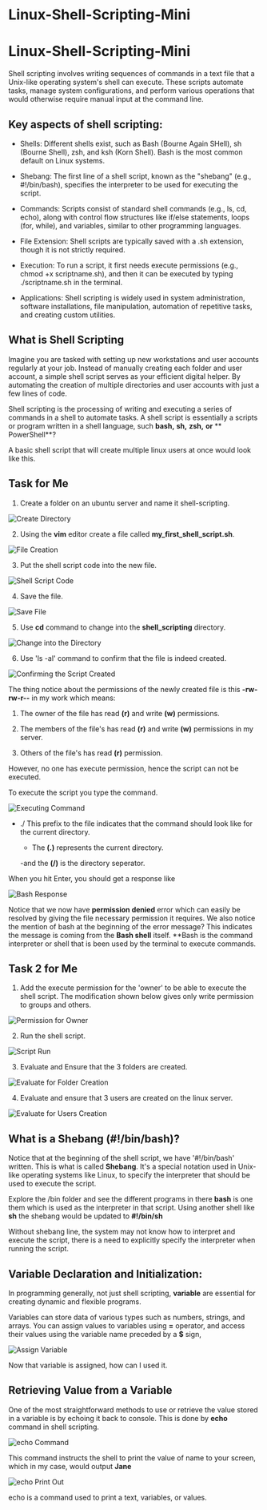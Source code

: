 # Linux-Shell-Scripting-Mini 

# Linux-Shell-Scripting-Mini 

Shell scripting involves writing sequences of commands in a text file that a Unix-like operating system's shell can execute. These scripts automate tasks, manage system configurations, and perform various operations that would otherwise require manual input at the command line. 

## Key aspects of shell scripting:

- Shells: Different shells exist, such as Bash (Bourne Again SHell), sh (Bourne Shell), zsh, and ksh (Korn Shell). Bash is the most common default on Linux systems.

- Shebang: The first line of a shell script, known as the "shebang" (e.g., #!/bin/bash), specifies the interpreter to be used for executing the script. 

- Commands: Scripts consist of standard shell commands (e.g., ls, cd, echo), along with control flow structures like if/else statements, loops (for, while), and variables, similar to other programming languages.

- File Extension: Shell scripts are typically saved with a .sh extension, though it is not strictly required.

- Execution: To run a script, it first needs execute permissions (e.g., chmod +x scriptname.sh), and then it can be executed by typing ./scriptname.sh in the terminal.

- Applications: Shell scripting is widely used in system administration, software installations, file manipulation, automation of repetitive tasks, and creating custom utilities. 

## What is Shell Scripting 

Imagine you are tasked with setting up new workstations and user accounts regularly at your job. Instead of manually creating each folder and user account, a simple shell script serves as your efficient digital helper. 
By automating the creation of multiple directories and user accounts with just a few lines of code. 

Shell scripting is the processing of writing and executing a series of commands in a shell to automate tasks. A shell script is essentially a scripts or program written in a shell language, such  **bash,** **sh,** **zsh,** **or** ** PowerShell**? 

A basic shell script that will create multiple linux users at once would look like this. 

## Task for Me 

1. Create a folder on an ubuntu server and name it shell-scripting. 

![Create Directory](./img/01.%20Create%20Directory.png) 

2. Using the **vim** editor create a file called **my_first_shell_script.sh**.

![File Creation](./img/02.%20File%20Creation.png) 

3. Put the shell script code into the new file. 

![Shell Script Code](./img/03.%20Shell%20Script%20Code.png)

4. Save the file. 

![Save File](./img/04.%20Save%20File.png)

5. Use **cd** command to change into the  **shell_scripting** directory. 

![Change into the Directory](./img/05.%20Change%20into%20the%20Directory.png)

6. Use 'ls -al' command to confirm that the file is indeed created. 

![Confirming the Script Created](./img/06.%20Confirm%20the%20File%20Creation.png)

The thing notice about the permissions of the newly created file is this **-rw-rw-r--** in my work which means: 

1. The owner of the file has read **(r)** and write **(w)** permissions. 

2. The members of the file's has read **(r)** and write **(w)** permissions in my server.

3. Others of the file's has read **(r)** permission.

However, no one has execute permission, hence the script can not be executed. 

To execute the script you type the command. 

![Executing Command](./img/07.%20Executing%20Command.png)

- ./ This prefix to the file indicates that the command should look like for the current directory. 

    - The **(.)** represents the current directory. 

    -and the **(/)** is the directory seperator. 

When you hit Enter, you should get a response like 

![Bash Response](./img/08.%20Bash%20Response.png) 

Notice that we now have **permission denied** error which can easily be resolved by giving the file necessary permission it requires. We also notice the mention of bash at the beginning of the error message? This indicates the message is coming from the **Bash shell** itself. **Bash is the command interpreter or shell that is been used by the terminal to execute commands. 

## Task 2 for Me 

1. Add the execute permission for the 'owner' to be able to execute the shell script. The modification shown below gives only write permission to groups and others.

![Permission for Owner](./img/09.%20Permission%20for%20Owner.png) 

2. Run the shell script. 

![Script Run](./img/10.%20Script%20Run.png)

3. Evaluate and Ensure that the 3 folders are created.

![Evaluate for Folder Creation](./img/11.%20Evaluate%20for%20Folder%20Creation.png) 

4. Evaluate and ensure that 3 users are created on the linux server. 

![Evaluate for Users Creation](./img/12.%20Evaluate%20for%20Users%20Creation.png) 

## What is a Shebang (#!/bin/bash)? 

Notice that at the beginning of the shell script, we have '#!/bin/bash' written. This is what is called **Shebang**. It's a special notation used in Unix-like operating systems like Linux, to specify the interpreter that should be used to execute the script. 

Explore the /bin folder and see the different programs in there **bash** is one them which is used as the interpreter in that script. Using another shell like **sh** the shebang would be updated to **#!/bin/sh** 

Without shebang line, the system may not know how to interpret and execute the script, there is a need to explicitly specify the interpreter when running the script. 

## Variable Declaration and Initialization: 

In programming generally, not just shell scripting, **variable** are essential for creating dynamic and flexible programs. 

Variables can store data of various types such as numbers, strings, and arrays. You can assign values to variables using **=** operator, and access their values using the variable name preceded by a **$** sign, 

![Assign Variable](./img/13.%20Assign%20Value.png) 

Now that variable is assigned, how can I used it. 

## Retrieving Value from a Variable 

One of the most straightforward methods to use or retrieve the value stored in a variable is by echoing it back to console. This is done by **echo** command in shell scripting. 

![echo Command](./img/14.%20echo%20Command.png) 

This command instructs the shell to print the value of name to your screen, which in my case, would output **Jane**

![echo Print Out](./img/15.%20Echo%20Print%20Out.png) 

echo is a command used to print a text, variables, or values.
